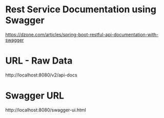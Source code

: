 # Rest Service Documentation using Swagger
https://dzone.com/articles/spring-boot-restful-api-documentation-with-swagger

# URL - Raw Data
http://localhost:8080/v2/api-docs

# Swagger URL
http://localhost:8080/swagger-ui.html

